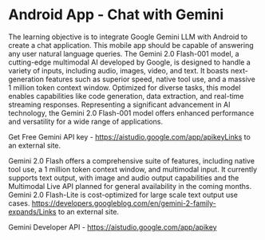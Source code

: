 # Android App - Chat with Gemini

The learning objective is to integrate Google Gemini LLM with Android to create a chat application. This mobile app should be capable of answering any user natural language queries. The Gemini 2.0 Flash-001 model, a cutting-edge multimodal AI developed by Google, is designed to handle a variety of inputs, including audio, images, video, and text. It boasts next-generation features such as superior speed, native tool use, and a massive 1 million token context window. Optimized for diverse tasks, this model enables capabilities like code generation, data extraction, and real-time streaming responses. Representing a significant advancement in AI technology, the Gemini 2.0 Flash-001 model offers enhanced performance and versatility for a wide range of applications.

 

Get Free Gemini API key - https://aistudio.google.com/app/apikeyLinks to an external site. 

Gemini 2.0 Flash offers a comprehensive suite of features, including native tool use, a 1 million token context window, and multimodal input. It currently supports text output, with image and audio output capabilities and the Multimodal Live API planned for general availability in the coming months. Gemini 2.0 Flash-Lite is cost-optimized for large scale text output use cases. https://developers.googleblog.com/en/gemini-2-family-expands/Links to an external site.

 

Gemini Developer API - https://aistudio.google.com/app/apikey

 
